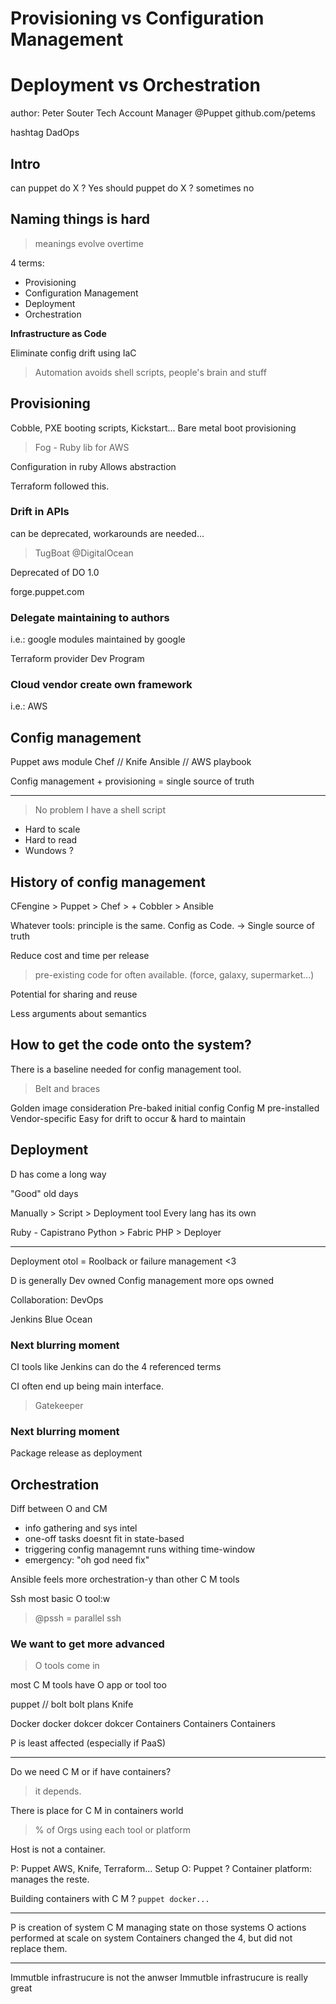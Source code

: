 # Provisioning vs Configuration Management
# Deployment vs Orchestration

author: Peter Souter
Tech Account Manager @Puppet
github.com/petems

hashtag DadOps

## Intro

can puppet do X ? Yes
should puppet do X ? sometimes no

## Naming things is hard
> meanings evolve overtime

4 terms:
- Provisioning
- Configuration Management
- Deployment
- Orchestration

**Infrastructure as Code**

Eliminate config drift using IaC
> Automation
avoids shell scripts, people's brain and stuff

## Provisioning

Cobble, PXE booting scripts, Kickstart...
Bare metal boot provisioning

> Fog - Ruby lib for AWS

Configuration in ruby
Allows abstraction

Terraform followed this.


### Drift in APIs

can be deprecated, workarounds are needed...

> TugBoat @DigitalOcean


Deprecated of DO 1.0

forge.puppet.com

### Delegate maintaining to authors

i.e.: google modules maintained by google

Terraform provider Dev Program

### Cloud vendor create own framework
i.e.: AWS


## Config management

Puppet aws module
Chef // Knife
Ansible // AWS playbook

Config management + provisioning = single source of truth

----

> No problem I have a shell script

- Hard to scale
- Hard to read
- Wundows ?


## History of config management

CFengine > Puppet > Chef
         > + Cobbler > Ansible

Whatever tools: principle is the same. Config as Code. -> Single source of truth

Reduce cost and time per release
> pre-existing code for often available.
(force, galaxy, supermarket...)

Potential for sharing and reuse

Less arguments about semantics

## How to get the code onto the system?

There is a baseline needed for config management tool.
> Belt and braces

Golden image consideration
Pre-baked initial config
Config M pre-installed
Vendor-specific
Easy for drift to occur & hard to maintain


## Deployment

D has come a long way

"Good" old days

Manually > Script > Deployment tool
Every lang has its own

Ruby - Capistrano
Python > Fabric
PHP > Deployer

--- 

Deployment otol = Roolback or failure management <3

D is generally Dev owned
Config management more ops owned

Collaboration: DevOps


Jenkins Blue Ocean

### Next blurring moment

CI tools like Jenkins can do the 4 referenced terms

CI often end up being main interface.
> Gatekeeper


### Next blurring moment

Package release as deployment


## Orchestration

Diff between O and CM

- info gathering and sys intel
- one-off tasks doesnt fit in state-based
- triggering config managemnt runs withing time-window
- emergency: "oh god need fix"


Ansible feels more orchestration-y than other C M tools

Ssh most basic O tool:w
> @pssh = parallel ssh

### We want to get more advanced

> O tools come in

most C M tools have O app or tool too

puppet // bolt
          bolt plans
Knife

Docker docker dokcer dokcer
Containers Containers Containers

P is least affected
(especially if PaaS)

---
Do we need C M or  if have containers?
> it depends.

There is place for C M in containers world

> % of Orgs using each tool or platform

Host is not a container.

P: Puppet AWS, Knife, Terraform...
Setup O: Puppet ?
Container platform: manages the reste.

Building containers with C M ?
`puppet docker...`

---

P is creation of system
C M managing state on those systems
O actions performed at scale on system
Containers changed the 4, but did not replace them.

------
Immutble infrastrucure is not the anwser
Immutble infrastrucure is really great
